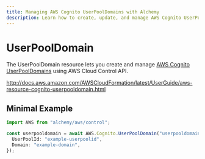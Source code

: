 ```yaml
---
title: Managing AWS Cognito UserPoolDomains with Alchemy
description: Learn how to create, update, and manage AWS Cognito UserPoolDomains using Alchemy Cloud Control.
---
```


# UserPoolDomain

The UserPoolDomain resource lets you create and manage [AWS Cognito UserPoolDomains](https://docs.aws.amazon.com/cognito/latest/userguide/) using AWS Cloud Control API.

http://docs.aws.amazon.com/AWSCloudFormation/latest/UserGuide/aws-resource-cognito-userpooldomain.html

## Minimal Example

```ts
import AWS from "alchemy/aws/control";

const userpooldomain = await AWS.Cognito.UserPoolDomain("userpooldomain-example", {
  UserPoolId: "example-userpoolid",
  Domain: "example-domain",
});
```

